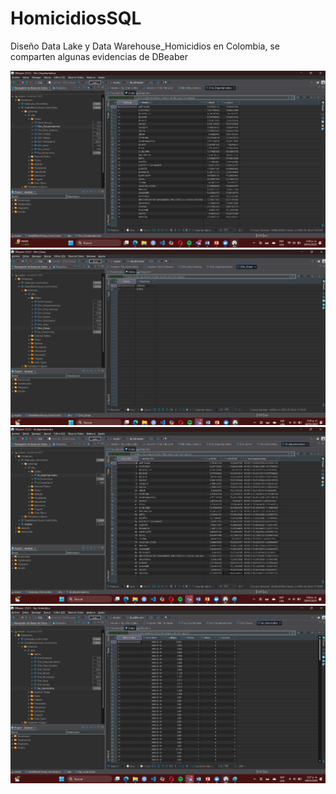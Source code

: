 # HomicidiosSQL
Diseño Data Lake y Data Warehouse_Homicidios en Colombia, se comparten algunas evidencias de DBeaber

![Diseño](DataWhereHouse_Homicidios.png)
![Diseño](Dim_Zonas.png)
![Diseño](DataLake_Homicidios.png)
![Diseño](fac_homicidios.png)